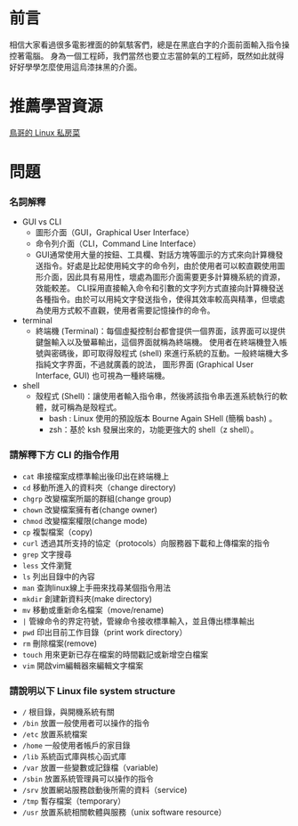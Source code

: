 # 前言
相信大家看過很多電影裡面的帥氣駭客們，總是在黑底白字的介面前面輸入指令操控著電腦。 身為一個工程師，我們當然也要立志當帥氣的工程師，既然如此就得好好學學怎麼使用這烏漆抹黑的介面。

# 推薦學習資源
[鳥哥的 Linux 私房菜](https://linux.vbird.org/linux_basic/centos7/)

# 問題

### 名詞解釋

- GUI vs CLI
  - 圖形介面（GUI，Graphical User Interface）
  - 命令列介面（CLI，Command Line Interface）
  - GUI通常使用大量的按鈕、工具欄、對話方塊等圖示的方式來向計算機發送指令。好處是比起使用純文字的命令列，由於使用者可以較直觀使用圖形介面，因此具有易用性，壞處為圖形介面需要更多計算機系統的資源，效能較差。
CLI採用直接輸入命令和引數的文字列方式直接向計算機發送各種指令。由於可以用純文字發送指令，使得其效率較高與精準，但壞處為使用方式較不直觀，使用者需要記憶操作的命令。
- terminal
  - 終端機 (Terminal)：每個虛擬控制台都會提供一個界面，該界面可以提供鍵盤輸入以及螢幕輸出，這個界面就稱為終端機。 使用者在終端機登入帳號與密碼後，即可取得殼程式 (shell) 來進行系統的互動。一般終端機大多指純文字界面，不過就廣義的說法， 圖形界面 (Graphical User Interface, GUI) 也可視為一種終端機。
- shell
  - 殼程式 (Shell)：讓使用者輸入指令串，然後將該指令串丟進系統執行的軟體，就可稱為是殼程式。
    - bash : Linux 使用的預設版本 Bourne Again SHell (簡稱 bash) 。
    - zsh：基於 ksh 發展出來的，功能更強大的 shell（z shell）。

### 請解釋下方 CLI 的指令作用
    
- `cat`
串接檔案成標準輸出後印出在終端機上
- `cd`
移動所進入的資料夾（change directory)    
- `chgrp`
 改變檔案所屬的群組(change group)
- `chown`
改變檔案擁有者(change owner)
- `chmod`
改變檔案權限(change mode)
- `cp`
複製檔案（copy)
- `curl`
透過其所支持的協定（protocols）向服務器下載和上傳檔案的指令
- `grep`
文字搜尋
- `less`
文件瀏覽
- `ls`
列出目錄中的內容
- `man`
查詢linux線上手冊來找尋某個指令用法
- `mkdir`
 創建新資料夾(make directory)   
- `mv`
移動或重新命名檔案（move/rename) 
- `|`
管線命令的界定符號，管線命令接收標準輸入，並且傳出標準輸出
- `pwd`
印出目前工作目錄（print work directory）
- `rm`
刪除檔案(remove)
- `touch`
用來更新已存在檔案的時間戳記或新增空白檔案
- `vim`
開啟vim編輯器來編輯文字檔案
### 請說明以下 Linux file system structure 

- `/`
根目錄，與開機系統有關
- `/bin`
放置一般使用者可以操作的指令
- `/etc`
放置系統檔案
- `/home`
一般使用者帳戶的家目錄
- `/lib`
系統函式庫與核心函式庫
- `/var`
放置一些變數或記錄檔（variable)
- `/sbin`
放置系統管理員可以操作的指令
- `/srv`
放置網站服務啟動後所需的資料（service)
- `/tmp`
暫存檔案（temporary）
- `/usr`
放置系統相關軟體與服務（unix software resource）
